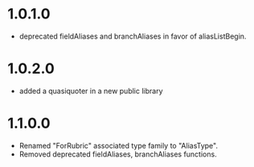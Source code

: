 ﻿
1.0.1.0
=======

- deprecated fieldAliases and branchAliases in favor of aliasListBegin.

1.0.2.0
=======

- added a quasiquoter in a new public library

1.1.0.0
=======

- Renamed "ForRubric" associated type family to "AliasType".
- Removed deprecated fieldAliases, branchAliases functions.
